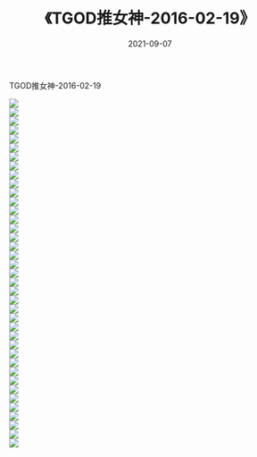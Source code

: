 ﻿---
layout: post
title:  《TGOD推女神-2016-02-19》
date:   2021-09-07
img: http://img.660000.xyz/Sharelink/网络美图/2021/TGOD推女神-2016-02-19/000.jpg
categories: [美女, 清纯, 唯美]
---

TGOD推女神-2016-02-19

  ![](http://img.660000.xyz/Sharelink/网络美图/2021/TGOD推女神-2016-02-19/001.jpg) <br> ![](http://img.660000.xyz/Sharelink/网络美图/2021/TGOD推女神-2016-02-19/002.jpg) <br> ![](http://img.660000.xyz/Sharelink/网络美图/2021/TGOD推女神-2016-02-19/003.jpg) <br> ![](http://img.660000.xyz/Sharelink/网络美图/2021/TGOD推女神-2016-02-19/004.jpg) <br> ![](http://img.660000.xyz/Sharelink/网络美图/2021/TGOD推女神-2016-02-19/005.jpg) <br> ![](http://img.660000.xyz/Sharelink/网络美图/2021/TGOD推女神-2016-02-19/006.jpg) <br> ![](http://img.660000.xyz/Sharelink/网络美图/2021/TGOD推女神-2016-02-19/007.jpg) <br> ![](http://img.660000.xyz/Sharelink/网络美图/2021/TGOD推女神-2016-02-19/008.jpg) <br> ![](http://img.660000.xyz/Sharelink/网络美图/2021/TGOD推女神-2016-02-19/009.jpg) <br> ![](http://img.660000.xyz/Sharelink/网络美图/2021/TGOD推女神-2016-02-19/010.jpg) <br> ![](http://img.660000.xyz/Sharelink/网络美图/2021/TGOD推女神-2016-02-19/011.jpg) <br> ![](http://img.660000.xyz/Sharelink/网络美图/2021/TGOD推女神-2016-02-19/012.jpg) <br> ![](http://img.660000.xyz/Sharelink/网络美图/2021/TGOD推女神-2016-02-19/013.jpg) <br> ![](http://img.660000.xyz/Sharelink/网络美图/2021/TGOD推女神-2016-02-19/014.jpg) <br> ![](http://img.660000.xyz/Sharelink/网络美图/2021/TGOD推女神-2016-02-19/015.jpg) <br> ![](http://img.660000.xyz/Sharelink/网络美图/2021/TGOD推女神-2016-02-19/016.jpg) <br> ![](http://img.660000.xyz/Sharelink/网络美图/2021/TGOD推女神-2016-02-19/017.jpg) <br> ![](http://img.660000.xyz/Sharelink/网络美图/2021/TGOD推女神-2016-02-19/018.jpg) <br> ![](http://img.660000.xyz/Sharelink/网络美图/2021/TGOD推女神-2016-02-19/019.jpg) <br> ![](http://img.660000.xyz/Sharelink/网络美图/2021/TGOD推女神-2016-02-19/020.jpg) <br> ![](http://img.660000.xyz/Sharelink/网络美图/2021/TGOD推女神-2016-02-19/021.jpg) <br> ![](http://img.660000.xyz/Sharelink/网络美图/2021/TGOD推女神-2016-02-19/022.jpg) <br> ![](http://img.660000.xyz/Sharelink/网络美图/2021/TGOD推女神-2016-02-19/023.jpg) <br> ![](http://img.660000.xyz/Sharelink/网络美图/2021/TGOD推女神-2016-02-19/024.jpg) <br> ![](http://img.660000.xyz/Sharelink/网络美图/2021/TGOD推女神-2016-02-19/025.jpg) <br> ![](http://img.660000.xyz/Sharelink/网络美图/2021/TGOD推女神-2016-02-19/026.jpg) <br> ![](http://img.660000.xyz/Sharelink/网络美图/2021/TGOD推女神-2016-02-19/027.jpg) <br> ![](http://img.660000.xyz/Sharelink/网络美图/2021/TGOD推女神-2016-02-19/028.jpg) <br> ![](http://img.660000.xyz/Sharelink/网络美图/2021/TGOD推女神-2016-02-19/029.jpg) <br> ![](http://img.660000.xyz/Sharelink/网络美图/2021/TGOD推女神-2016-02-19/030.jpg) <br> ![](http://img.660000.xyz/Sharelink/网络美图/2021/TGOD推女神-2016-02-19/031.jpg) <br> ![](http://img.660000.xyz/Sharelink/网络美图/2021/TGOD推女神-2016-02-19/032.jpg) <br> ![](http://img.660000.xyz/Sharelink/网络美图/2021/TGOD推女神-2016-02-19/033.jpg) <br> ![](http://img.660000.xyz/Sharelink/网络美图/2021/TGOD推女神-2016-02-19/034.jpg) <br> ![](http://img.660000.xyz/Sharelink/网络美图/2021/TGOD推女神-2016-02-19/035.jpg) <br> ![](http://img.660000.xyz/Sharelink/网络美图/2021/TGOD推女神-2016-02-19/036.jpg) <br> ![](http://img.660000.xyz/Sharelink/网络美图/2021/TGOD推女神-2016-02-19/037.jpg) <br> ![](http://img.660000.xyz/Sharelink/网络美图/2021/TGOD推女神-2016-02-19/038.jpg) <br> ![](http://img.660000.xyz/Sharelink/网络美图/2021/TGOD推女神-2016-02-19/039.jpg) <br>